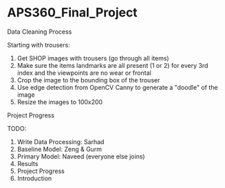 # APS360_Final_Project

Data Cleaning Process

Starting with trousers:
1. Get SHOP images with trousers (go through all items)
2. Make sure the items landmarks are all present (1 or 2) for every 3rd index and the viewpoints are no wear or frontal
3. Crop the image to the bounding box of the trouser
4. Use edge detection from OpenCV Canny to generate a "doodle" of the image
5. Resize the images to 100x200


Project Progress

TODO:
1. Write Data Processing: Sarhad
2. Baseline Model: Zeng & Gurm
3. Primary Model: Naveed (everyone else joins)
4. Results
5. Project Progress
6. Introduction
